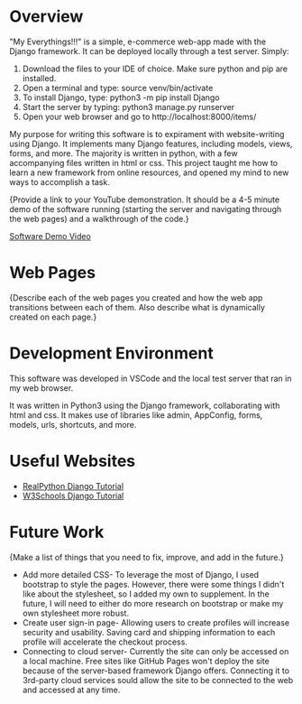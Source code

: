 # Overview

"My Everythings!!!" is a simple, e-commerce web-app made with the Django framework. It can be deployed locally through a test server. Simply:
1) Download the files to your IDE of choice. Make sure python and pip are installed.
2) Open a terminal and type: source venv/bin/activate
3) To install Django, type: python3 -m pip install Django
4) Start the server by typing: python3 manage.py runserver
5) Open your web browser and go to http://localhost:8000/items/

My purpose for writing this software is to expirament with website-writing using Django. It implements many Django features, including models, views, forms, and more. The majority is written in python, with a few accompanying files written in html or css. This project taught me how to learn a new framework from online resources, and opened my mind to new ways to accomplish a task.

{Provide a link to your YouTube demonstration.  It should be a 4-5 minute demo of the software running (starting the server and navigating through the web pages) and a walkthrough of the code.}

[Software Demo Video](http://youtube.link.goes.here)

# Web Pages

{Describe each of the web pages you created and how the web app transitions between each of them.  Also describe what is dynamically created on each page.}

# Development Environment

This software was developed in VSCode and the local test server that ran in my web browser. 

It was written in Python3 using the Django framework, collaborating with html and css. It makes use of libraries like admin, AppConfig, forms, models, urls, shortcuts, and more.

# Useful Websites

* [RealPython Django Tutorial](https://realpython.com/get-started-with-django-1/#create-a-view)
* [W3Schools Django Tutorial](https://www.w3schools.com/django/)

# Future Work

{Make a list of things that you need to fix, improve, and add in the future.}
* Add more detailed CSS- To leverage the most of Django, I used bootstrap to style the pages. However, there were some things I didn't like about the stylesheet, so I added my own to supplement. In the future, I will need to either do more research on bootstrap or make my own stylesheet more robust.
* Create user sign-in page- Allowing users to create profiles will increase security and usability. Saving card and shipping information to each profile will accelerate the checkout process. 
* Connecting to cloud server- Currently the site can only be accessed on a local machine. Free sites like GitHub Pages won't deploy the site because of the server-based framework Django offers. Connecting it to 3rd-party cloud services sould allow the site to be connected to the web and accessed at any time. 
